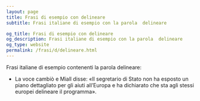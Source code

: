 ```yaml
---
layout: page
title: Frasi di esempio con delineare 
subtitle: Frasi italiane di esempio con la parola  delineare

og_title: Frasi di esempio con delineare 
og_description: Frasi italiane di esempio con la parola  delineare
og_type: website
permalink: /frasi/d/delineare.html
---
```


Frasi italiane di esempio contenenti la parola delineare:


- La voce cambiò e Miall disse: «Il segretario di Stato non ha esposto un piano dettagliato per gli aiuti all’Europa e ha dichiarato che sta agli stessi europei delineare il programma».
